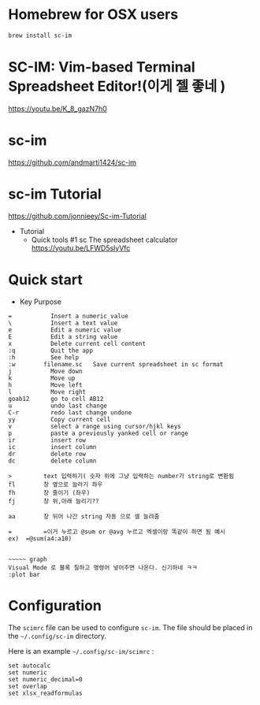 # Homebrew for OSX users

```bash
brew install sc-im
```

# SC-IM: Vim-based Terminal Spreadsheet Editor!(이게 젤 좋네 )

https://youtu.be/K_8_gazN7h0

# sc-im 

https://github.com/andmarti1424/sc-im

# sc-im Tutorial

https://github.com/jonnieey/Sc-im-Tutorial

- Tutorial
  - Quick tools #1 sc The spreadsheet calculator https://youtu.be/LFWD5slyVfc

# Quick start

- Key	Purpose

```
=   	    Insert a numeric value
\   	    Insert a text value
e        	Edit a numeric value
E        	Edit a string value
x        	Delete current cell content
:q      	Quit the app
:h      	See help
:w        filename.sc	Save current spreadsheet in sc format
j        	Move down
k        	Move up
h        	Move left
l        	Move right
goab12   	go to cell AB12
u        	undo last change
C-r      	redo last change undone
yy      	Copy current cell
v        	select a range using cursor/hjkl keys
p        	paste a previously yanked cell or range
ir      	insert row
ic      	insert column
dr      	delete row
dc      	delete column

>         text 입력하기( 숫자 위에 그냥 입력하는 number가 string로 변환됨
fl        창 옆으로 늘라기 좌우
fh        창 줄이기 (좌우)
fj        창 위,아래 늘리기??

aa        창 뒤어 나간 string 자동 으로 셀 늘려줌

=         =이거 누르고 @sum or @avg 누르고 엑셀이랑 똑같이 하면 됨 예시
ex)  =@sum(a4:a10)


~~~~~ graph
Visual Mode 로 블록 칠하고 명령어 넣어주면 나온다. 신기하네 ㅋㅋ
:plot bar
```

# Configuration

The ```scimrc``` file can be used to configure ```sc-im```. The file should be placed in the ```~/.config/sc-im``` directory.

Here is an example ```~/.config/sc-im/scimrc``` :

```
set autocalc
set numeric
set numeric_decimal=0
set overlap
set xlsx_readformulas
```
